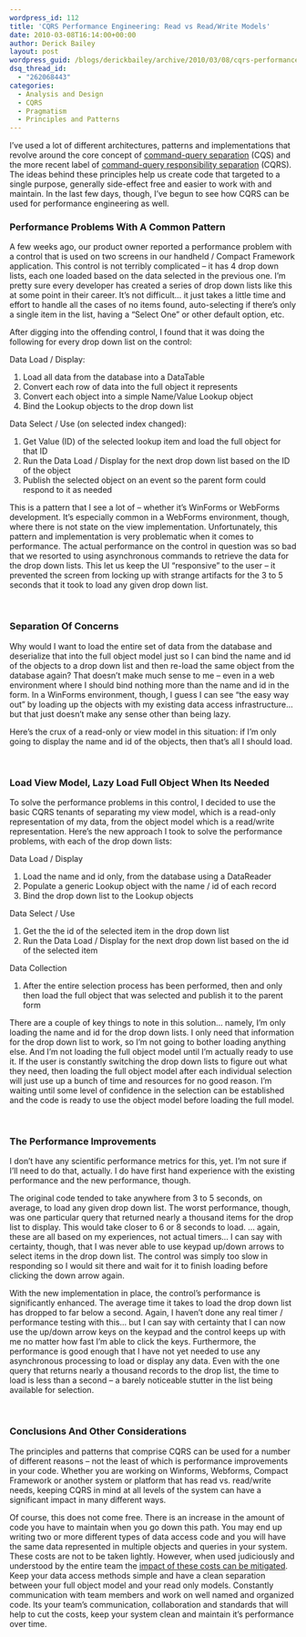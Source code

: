 ```yaml
---
wordpress_id: 112
title: 'CQRS Performance Engineering: Read vs Read/Write Models'
date: 2010-03-08T16:14:00+00:00
author: Derick Bailey
layout: post
wordpress_guid: /blogs/derickbailey/archive/2010/03/08/cqrs-performance-engineering-read-vs-read-write-models.aspx
dsq_thread_id:
  - "262068443"
categories:
  - Analysis and Design
  - CQRS
  - Pragmatism
  - Principles and Patterns
---
```

I&rsquo;ve used a lot of different architectures, patterns and implementations that revolve around the core concept of [command-query separation](http://en.wikipedia.org/wiki/Command-query_separation) (CQS) and the more recent label of [command-query responsibility separation](http://www.udidahan.com/2009/12/09/clarified-cqrs/) (CQRS). The ideas behind these principles help us create code that targeted to a single purpose, generally side-effect free and easier to work with and maintain. In the last few days, though, I&rsquo;ve begun to see how CQRS can be used for performance engineering as well.

### Performance Problems With A Common Pattern

A few weeks ago, our product owner reported a performance problem with a control that is used on two screens in our handheld / Compact Framework application. This control is not terribly complicated &ndash; it has 4 drop down lists, each one loaded based on the data selected in the previous one. I&rsquo;m pretty sure every developer has created a series of drop down lists like this at some point in their career. It&rsquo;s not difficult&hellip; it just takes a little time and effort to handle all the cases of no items found, auto-selecting if there&rsquo;s only a single item in the list, having a &ldquo;Select One&rdquo; or other default option, etc. 

After digging into the offending control, I found that it was doing the following for every drop down list on the control:

Data Load / Display:

  1. Load all data from the database into a DataTable
  2. Convert each row of data into the full object it represents
  3. Convert each object into a simple Name/Value Lookup object
  4. Bind the Lookup objects to the drop down list

Data Select / Use (on selected index changed):

  1. Get Value (ID) of the selected lookup item and load the full object for that ID
  2. Run the Data Load / Display for the next drop down list based on the ID of the object
  3. Publish the selected object on an event so the parent form could respond to it as needed

This is a pattern that I see a lot of &ndash; whether it&rsquo;s WinForms or WebForms development. It&rsquo;s especially common in a WebForms environment, though, where there is not state on the view implementation. Unfortunately, this pattern and implementation is very problematic when it comes to performance. The actual performance on the control in question was so bad that we resorted to using asynchronous commands to retrieve the data for the drop down lists. This let us keep the UI &ldquo;responsive&rdquo; to the user &ndash; it prevented the screen from locking up with strange artifacts for the 3 to 5 seconds that it took to load any given drop down list.

&nbsp;

### Separation Of Concerns

Why would I want to load the entire set of data from the database and deserialize that into the full object model just so I can bind the name and id of the objects to a drop down list and then re-load the same object from the database again? That doesn&rsquo;t make much sense to me &ndash; even in a web environment where I should bind nothing more than the name and id in the form. In a WinForms environment, though, I guess I can see &ldquo;the easy way out&rdquo; by loading up the objects with my existing data access infrastructure&hellip; but that just doesn&rsquo;t make any sense other than being lazy. 

Here&rsquo;s the crux of a read-only or view model in this situation: if I&rsquo;m only going to display the name and id of the objects, then that&rsquo;s all I should load.

&nbsp;

### Load View Model, Lazy Load Full Object When Its Needed

To solve the performance problems in this control, I decided to use the basic CQRS tenants of separating my view model, which is a read-only representation of my data, from the object model which is a read/write representation. Here&rsquo;s the new approach I took to solve the performance problems, with each of the drop down lists:

Data Load / Display

  1. Load the name and id only, from the database using a DataReader
  2. Populate a generic Lookup object with the name / id of each record
  3. Bind the drop down list to the Lookup objects

Data Select / Use

  1. Get the the id of the selected item in the drop down list
  2. Run the Data Load / Display for the next drop down list based on the id of the selected item

Data Collection

  1. After the entire selection process has been performed, then and only then load the full object that was selected and publish it to the parent form

There are a couple of key things to note in this solution&hellip; namely, I&rsquo;m only loading the name and id for the drop down lists. I only need that information for the drop down list to work, so I&rsquo;m not going to bother loading anything else. And I&rsquo;m not loading the full object model until I&rsquo;m actually ready to use it. If the user is constantly switching the drop down lists to figure out what they need, then loading the full object model after each individual selection will just use up a bunch of time and resources for no good reason. I&rsquo;m waiting until some level of confidence in the selection can be established and the code is ready to use the object model before loading the full model.

&nbsp;

### The Performance Improvements

I don&rsquo;t have any scientific performance metrics for this, yet. I&rsquo;m not sure if I&rsquo;ll need to do that, actually. I do have first hand experience with the existing performance and the new performance, though.

The original code tended to take anywhere from 3 to 5 seconds, on average, to load any given drop down list. The worst performance, though, was one particular query that returned nearly a thousand items for the drop list to display. This would take closer to 6 or 8 seconds to load. &hellip; again, these are all based on my experiences, not actual timers&hellip; I can say with certainty, though, that I was never able to use keypad up/down arrows to select items in the drop down list. The control was simply too slow in responding so I would sit there and wait for it to finish loading before clicking the down arrow again.

With the new implementation in place, the control&rsquo;s performance is significantly enhanced. The average time it takes to load the drop down list has dropped to far below a second. Again, I haven&rsquo;t done any real timer / performance testing with this&hellip; but I can say with certainty that I can now use the up/down arrow keys on the keypad and the control keeps up with me no matter how fast I&rsquo;m able to click the keys. Furthermore, the performance is good enough that I have not yet needed to use any asynchronous processing to load or display any data. Even with the one query that returns nearly a thousand records to the drop list, the time to load is less than a second &ndash; a barely noticeable stutter in the list being available for selection.

&nbsp;

### Conclusions And Other Considerations

The principles and patterns that comprise CQRS can be used for a number of different reasons &ndash; not the least of which is performance improvements in your code. Whether you are working on Winforms, Webforms, Compact Framework or another system or platform that has read vs. read/write needs, keeping CQRS in mind at all levels of the system can have a significant impact in many different ways. 

Of course, this does not come free. There is an increase in the amount of code you have to maintain when you go down this path. You may end up writing two or more different types of data access code and you will have the same data represented in multiple objects and queries in your system. These costs are not to be taken lightly. However, when used judiciously and understood by the entire team the [impact of these costs can be mitigated](http://codebetter.com/blogs/gregyoung/archive/2010/02/15/cqrs-is-more-work-because-of-the-read-model.aspx). Keep your data access methods simple and have a clean separation between your full object model and your read only models. Constantly communication with team members and work on well named and organized code. Its your team&rsquo;s communication, collaboration and standards that will help to cut the costs, keep your system clean and maintain it&rsquo;s performance over time.